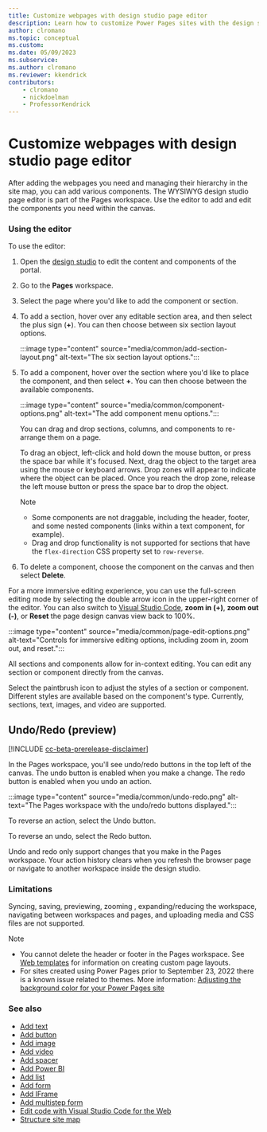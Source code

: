 ```yaml
---
title: Customize webpages with design studio page editor
description: Learn how to customize Power Pages sites with the design studio page editor.
author: clromano
ms.topic: conceptual
ms.custom: 
ms.date: 05/09/2023
ms.subservice:
ms.author: clromano 
ms.reviewer: kkendrick
contributors:
    - clromano
    - nickdoelman
    - ProfessorKendrick
---
```


# Customize webpages with design studio page editor

After adding the webpages you need and managing their hierarchy in the site map, you can add various components. The WYSIWYG design studio page editor is part of the Pages workspace. Use the editor to add and edit the components you need within the canvas.

### Using the editor

To use the editor:

1. Open the [design studio](use-design-studio.md) to edit the content and components of the portal.

1. Go to the **Pages** workspace.

1. Select the page where you'd like to add the component or section.

1. To add a section, hover over any editable section area, and then select the plus sign (**+**). You can then choose between six section layout options.

    :::image type="content" source="media/common/add-section-layout.png" alt-text="The six section layout options.":::

1. To add a component, hover over the section where you'd like to place the component, and then select **+**. You can then choose between the available components.  

    :::image type="content" source="media/common/component-options.png" alt-text="The add component menu options.":::
    
    You can drag and drop sections, columns, and components to re-arrange them on a page.

    To drag an object, left-click and hold down the mouse button, or press the space bar while it's focused. Next, drag the object to the target area using the mouse or keyboard arrows. Drop zones will appear to indicate where the object can be placed. Once you reach the drop zone, release the left mouse button or press the space bar to drop the object.
    
    >[!NOTE]
    > - Some components are not draggable, including the header, footer, and some nested components (links within a text component, for example). 
    > - Drag and drop functionality is not supported for sections that have the ```flex-direction``` CSS property set to ```row-reverse```.

1. To delete a component, choose the component on the canvas and then select **Delete**.

For a more immersive editing experience, you can use the full-screen editing mode by selecting the double arrow icon in the upper-right corner of the editor. You can also switch to [Visual Studio Code](../configure/visual-studio-code-editor.md), **zoom in (+)**,  **zoom out (-)**, or **Reset** the page design canvas view back to 100%.

:::image type="content" source="media/common/page-edit-options.png" alt-text="Controls for immersive editing options, including zoom in, zoom out, and reset.":::

All sections and components allow for in-context editing. You can edit any section or component directly from the canvas.

Select the paintbrush icon to adjust the styles of a section or component. Different styles are available based on the component's type. Currently, sections, text, images, and video are supported.

## Undo/Redo (preview)

[!INCLUDE [cc-beta-prerelease-disclaimer](../includes/cc-beta-prerelease-disclaimer.md)]


In the Pages workspace, you'll see undo/redo buttons in the top left of the canvas. The undo button is enabled when you make a change. The redo button is enabled when you undo an action.

:::image type="content" source="media/common/undo-redo.png" alt-text="The Pages workspace with the undo/redo buttons displayed.":::

To reverse an action, select the Undo button.

To reverse an undo, select the Redo button.

Undo and redo only support changes that you make in the Pages workspace.  Your action history clears when you refresh the browser page or navigate to another workspace inside the design studio.

### Limitations

Syncing, saving, previewing, zooming , expanding/reducing the workspace, navigating between workspaces and pages, and uploading media and CSS files are not supported.

> [!NOTE]
> - You cannot delete the header or footer in the Pages workspace. See [Web templates](../configure/web-templates.md) for information on creating custom page layouts.
> - For sites created using Power Pages prior to September 23, 2022 there is a known issue related to themes. More information: [Adjusting the background color for your Power Pages site](../known-issues.md#adjusting-the-background-color-for-your-power-pages-site)

### See also

- [Add text](add-text.md)
- [Add button](add-button.md)
- [Add image](add-image.md)
- [Add video](add-video.md)
- [Add spacer](add-spacer.md)
- [Add Power BI](add-power-bi.md)
- [Add list](add-list.md)
- [Add form](add-form.md)
- [Add IFrame](add-iframe.md)
- [Add multistep form](multistep-forms.md)
- [Edit code with Visual Studio Code for the Web](../configure/visual-studio-code-editor.md)
- [Structure site map](structure-site.md)
